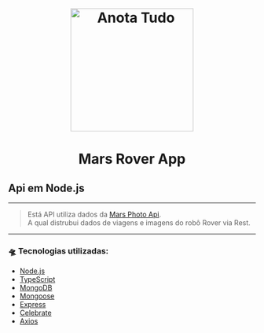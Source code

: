 <h1 align="center">
    <img alt="Anota Tudo" title="Anota Tudo!" src=".github/icon.png" width="250px" />
</h1>

<h1 align="center">
  Mars Rover App
</h1>

## Api em Node.js

---

> Está API utiliza dados da [Mars Photo Api](https://github.com/chrisccerami/mars-photo-api).<br> A qual distrubui dados de viagens e imagens do robô Rover via Rest.

---

### 🛸 Tecnologias utilizadas:

- [Node.js](https://nodejs.org/en/)
- [TypeScript](https://www.typescriptlang.org/)
- [MongoDB](https://www.mongodb.com/2)
- [Mongoose](https://mongoosejs.com/)
- [Express](https://expressjs.com/pt-br/)
- [Celebrate](https://www.npmjs.com/package/celebrate)
- [Axios](https://github.com/axios/axios)
